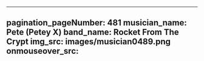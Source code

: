 ------
pagination_pageNumber: 481
musician_name: Pete (Petey X)
band_name: Rocket From The Crypt
img_src: images/musician0489.png
onmouseover_src: 
------